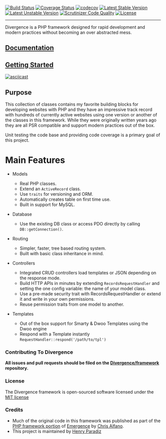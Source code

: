 [![Build Status](https://travis-ci.org/Divergence/framework.svg?branch=master)](https://travis-ci.org/Divergence/framework) [![Coverage Status](https://coveralls.io/repos/github/Divergence/framework/badge.svg?branch=master)](https://coveralls.io/github/Divergence/framework?branch=master) [![codecov](https://codecov.io/gh/Divergence/framework/branch/master/graph/badge.svg)](https://codecov.io/gh/Divergence/framework) [![Latest Stable Version](https://poser.pugx.org/divergence/divergence/downloads)](https://packagist.org/packages/divergence/divergence) [![Latest Unstable Version](https://poser.pugx.org/divergence/divergence/v/stable)](https://packagist.org/packages/divergence/divergence) [![Scrutinizer Code Quality](https://scrutinizer-ci.com/g/Divergence/framework/badges/quality-score.png?b=master)](https://scrutinizer-ci.com/g/Divergence/framework/?branch=master) [![License](https://poser.pugx.org/divergence/divergence/license)](https://packagist.org/packages/divergence/divergence)

---
Divergence is a PHP framework designed for rapid development and modern practices without becoming an over abstracted mess.

## [Documentation](https://github.com/Divergence/docs#divergence-framework-documentation)
## [Getting Started](https://github.com/Divergence/docs/blob/master/gettingstarted.md#getting-started)

[![asciicast](https://asciinema.org/a/FhE9hATLKDhH7oQfFbeNG5hzs.png)](https://asciinema.org/a/FhE9hATLKDhH7oQfFbeNG5hzs)

## Purpose
This collection of classes contains my favorite building blocks for developing websites with PHP and they have an impressive track record with hundreds of currently active websites using one version or another of the classes in this framework. While they were originally written years ago they are all PSR compatible and support modern practices out of the box.

Unit testing the code base and providing code coverage is a primary goal of this project.

# Main Features
 * Models
    * Real PHP classes.
    * Extend an `ActiveRecord` class.
    * Use `traits` for versioning and ORM.
    * Automatically creates table on first time use.
    * Built in support for MySQL.

 * Database
    * Use the existing DB class or access PDO directly by calling `DB::getConnection()`.

 * Routing
    * Simpler, faster, tree based routing system.
    * Built with basic class inheritance in mind.

* Controllers
    * Integrated CRUD controllers load templates or JSON depending on the response mode. 
    * Build HTTP APIs in minutes by extending `RecordsRequestHandler` and setting the one config variable: the name of your model class.
    * Use a pre-made security trait with RecordsRequestHandler or extend it and write in your own permissions.
    * Reuse permission traits from one model to another. 
 
 * Templates
    * Out of the box support for Smarty & Dwoo Templates using the Dwoo engine
    * Respond with a Template instantly `RequestHandler::respond('/path/to/tpl')`

### Contributing To Divergence

**All issues and pull requests should be filed on the [Divergence/framework](http://github.com/Divergence/framework) repository.**

### License

The Divergence framework is open-sourced software licensed under the [MIT license](http://opensource.org/licenses/MIT)

### Credits
- Much of the original code in this framework was published as part of the [PHP framework portion](https://github.com/JarvusInnovations/Emergence-Skeleton) of [Emergence](https://github.com/JarvusInnovations/Emergence) by [Chris Alfano](https://github.com/themightychris).
 - This project is maintained by [Henry Paradiz](https://github.com/hparadiz)